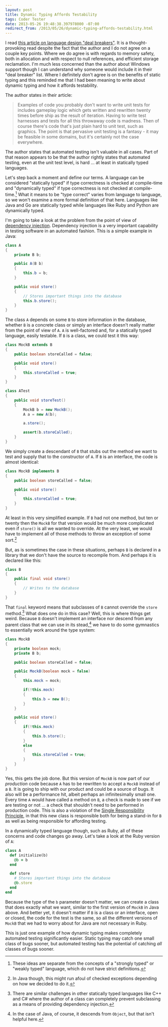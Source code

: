 ```yaml
---
layout: post
title: Dynamic Typing Affords Testability
tags: Coder Tester
date: 2013-05-26 19:48:38.397978000 -07:00
redirect_from: /2013/05/26/dynamic-typing-affords-testability.html
---
```


I read [this article on language design "deal breakers"][article]. It is a thought-provoking read despite the fact that the author and I do not agree on a couple key points. Where we do agree is with regards to memory safety, both in allocation and with respect to null references, and efficient storage reclamation. I'm much less concerned than the author about Windows support though I can understand why someone would include it in their "deal breaker" list. Where I definitely don't agree is on the benefits of static typing and this reminded me that I had been meaning to write about dynamic typing and how it affords testability.

The author states in their article:

> Examples of code you probably don't want to write unit tests for includes gameplay logic which gets written and rewritten twenty times before ship as the result of iteration. Having to write test harnesses and tests for all this throwaway code is madness. Then of course there's code that's just plain hard to unit test, such as graphics. The point is that pervasive unit testing is a fantasy - it may be feasible in some domains, but it's certainly not the case everywhere.

The author states that automated testing isn't valuable in all cases. Part of that reason appears to be that the author rightly states that automated testing, even at the unit test level, is hard ... at least in statically typed languages.

Let's step back a moment and define our terms. A language can be considered "statically typed" if type correctness is checked at compile-time and "dynamically typed" if type correctness is not checked at compile-time.[^1] What it means to be "type correct" varies from language to language, so we won't examine a more formal definition of that here. Languages like Java and Go are statically typed while languages like Ruby and Python are dynamically typed.

I'm going to take a look at the problem from the point of view of [dependency injection][injection]. Dependency injection is a very important capability in testing software in an automated fashion. This is a simple example in Java:

```java
class A
{
    private B b;

    public A(B b)
    {
        this.b = b;
    }

    public void store()
    {
        // Stores important things into the database
        this.b.store();
    }
}
```

The class `A` depends on some `B` to store information in the database, whether `B` is a concrete class or simply an interface doesn't really matter from the point of view of `A`. `A` is well-factored and, for a statically typed language, easily testable. If `B` is a class, we could test it this way:

```java
class MockB extends B
{
    public boolean storeCalled = false;

    public void store()
    {
        this.storeCalled = true;
    }
}

class ATest
{
    public void storeTest()
    {
        MockB b = new MockB();
        A a = new A(b);

        a.store();

        assert(b.storeCalled);
    }
}
```

We simply create a descendant of `B` that stubs out the method we want to test and supply that to the constructor of `A`. If `B` is an interface, the code is almost identical:

```java
class MockB implements B
{
    public boolean storeCalled = false;

    public void store()
    {
        this.storeCalled = true;
    }
}
```

At least in this very simplified example. If `B` had not one method, but ten or twenty then the `MockB` for that version would be much more complicated even if `store()` is all we wanted to override. At the very least, we would have to implement all of those methods to throw an exception of some sort.[^2]

But, as is sometimes the case in these situations, perhaps `B` is declared in a library that we don't have the source to recompile from. And perhaps it is declared like this:

```java
class B
{
    public final void store()
    {
        // Writes to the database
    }
}
```

That `final` keyword means that subclasses of `B` cannot override the `store` method.[^3] What does one do in this case? Well, this is where things get weird. Because `B` doesn't implement an interface nor descend from any parent class that we can use in its stead,[^4] we have to do some gymnastics to essentially work around the type system:

```java
class MockB
{
    private boolean mock;
    private B b;

    public boolean storeCalled = false;

    public MockB(boolean mock = false)
    {
        this.mock = mock;

        if(!this.mock)
        {
            this.b = new B();
        }
    }

    public void store()
    {
        if(!this.mock)
        {
            this.b.store();
        }
        else
        {
            this.storeCalled = true;
        }
    }
}
```

Yes, this gets the job done. But this version of `MockB` is now part of our *production* code because `A` has to be rewritten to accept a `MockB` instead of a `B`. It is going to ship with our product and could be a source of bugs. It also will be a performance hit, albeit perhaps an infinitesimally small one. Every time `A` would have called a method on `B`, a check is made to see if we are testing or not ... a check that shouldn't need to be performed in production code. This is also a violation of the [Single Responsibility Principle][srp], in that this new class is responsible both for being a stand-in for `B` as well as being responsible for affording testing.

In a dynamically typed language though, such as Ruby, all of these concerns and code changes go away. Let's take a look at the Ruby version of `A`:

```ruby
class A
  def initialize(b)
    @b = b
  end

  def store
    # Stores important things into the database
    @b.store
  end
end
```

Because the type of the `b` parameter doesn't matter, we can create a class that does exactly what we want, similar to the first version of `MockB` in Java above. And better yet, it doesn't matter if `B` is a class or an interface, open or closed, the code for the test is the same, so all the different versions of `MockB` that we had to worry about for Java are not necessary in Ruby.

This is just one example of how dynamic typing makes completely automated testing significantly easier. Static typing may catch one small class of bugs sooner, but automated testing has the potential of catching *all* classes of bugs sooner.

[^1]: These ideas are separate from the concepts of a "strongly typed" or "weakly typed" language, which do not have strict definitions.
[^2]: In Java though, this might run afoul of checked exceptions depending on how we decided to do it.
[^3]: There are similar challenges in other statically typed languages like C++ and C# where the author of a class can completely prevent subclassing as a means of providing dependency injection.
[^4]: In the case of Java, of course, it descends from `Object`, but that isn't helpful here.

[article]: http://sebastiansylvan.wordpress.com/2013/05/25/language-design-deal-breakers/
[injection]: http://en.wikipedia.org/wiki/Dependency_injection
[srp]: http://en.wikipedia.org/wiki/Single_responsibility_principle
